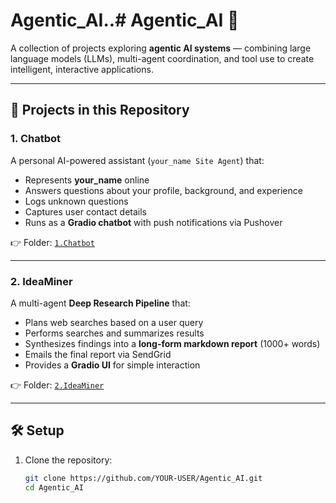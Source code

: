 # Agentic_AI..# Agentic_AI 🤖

A collection of projects exploring **agentic AI systems** — combining large language models (LLMs), multi-agent coordination, and tool use to create intelligent, interactive applications.

---

## 📂 Projects in this Repository

### 1. Chatbot
A personal AI-powered assistant (`your_name Site Agent`) that:
- Represents **your_name** online
- Answers questions about your profile, background, and experience
- Logs unknown questions
- Captures user contact details
- Runs as a **Gradio chatbot** with push notifications via Pushover

👉 Folder: [`1.Chatbot`](./1.Chatbot)

---

### 2. IdeaMiner
A multi-agent **Deep Research Pipeline** that:
- Plans web searches based on a user query
- Performs searches and summarizes results
- Synthesizes findings into a **long-form markdown report** (1000+ words)
- Emails the final report via SendGrid
- Provides a **Gradio UI** for simple interaction

👉 Folder: [`2.IdeaMiner`](./2.IdeaMiner)

---

## 🛠️ Setup

1. Clone the repository:
   ```bash
   git clone https://github.com/YOUR-USER/Agentic_AI.git
   cd Agentic_AI
